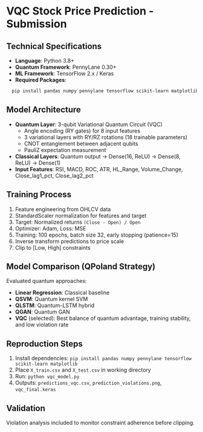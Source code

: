 # VQC Stock Price Prediction - Submission

## Technical Specifications
- **Language**: Python 3.8+
- **Quantum Framework**: PennyLane 0.30+
- **ML Framework**: TensorFlow 2.x / Keras
- **Required Packages**:
```bash
  pip install pandas numpy pennylane tensorflow scikit-learn matplotlib
```

## Model Architecture
- **Quantum Layer**: 3-qubit Variational Quantum Circuit (VQC)
  - Angle encoding (RY gates) for 8 input features
  - 3 variational layers with RY/RZ rotations (18 trainable parameters)
  - CNOT entanglement between adjacent qubits
  - PauliZ expectation measurement
- **Classical Layers**: Quantum output → Dense(16, ReLU) → Dense(8, ReLU) → Dense(1)
- **Input Features**: RSI, MACD, ROC, ATR, HL_Range, Volume_Change, Close_lag1_pct, Close_lag2_pct

## Training Process
1. Feature engineering from OHLCV data
2. StandardScaler normalization for features and target
3. Target: Normalized returns `(Close - Open) / Open`
4. Optimizer: Adam, Loss: MSE
5. Training: 100 epochs, batch size 32, early stopping (patience=15)
6. Inverse transform predictions to price scale
7. Clip to [Low, High] constraints

## Model Comparison (QPoland Strategy)
Evaluated quantum approaches:
- **Linear Regression**: Classical baseline
- **QSVM**: Quantum kernel SVM
- **QLSTM**: Quantum-LSTM hybrid
- **QGAN**: Quantum GAN
- **VQC** (selected): Best balance of quantum advantage, training stability, and low violation rate

## Reproduction Steps
1. Install dependencies: `pip install pandas numpy pennylane tensorflow scikit-learn matplotlib`
2. Place `X_train.csv` and `X_test.csv` in working directory
3. Run: `python vqc_model.py`
4. Outputs: `predictions_vqc.csv`, `prediction_violations.png`, `vqc_final.keras`

## Validation
Violation analysis included to monitor constraint adherence before clipping.

